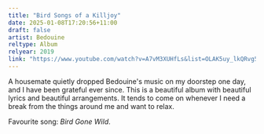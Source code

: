 ```yaml
---
title: "Bird Songs of a Killjoy"
date: 2025-01-08T17:20:56+11:00
draft: false
artist: Bedouine
reltype: Album
relyear: 2019
link: "https://www.youtube.com/watch?v=A7vM3XUHfLs&list=OLAK5uy_lkQRvg50t-8VfGg1MVSrwZHF65s0Tvdes&index=1"
---
```


A housemate quietly dropped Bedouine's music on my doorstep one day, and I have been grateful ever since. This is a beautiful album with beautiful lyrics and beautiful arrangements. It tends to come on whenever I need a break from the things around me and want to relax.

Favourite song: *Bird Gone Wild*.
